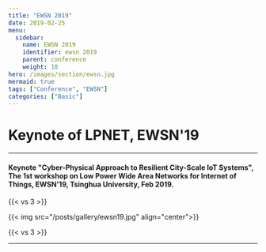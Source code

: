 ```yaml
---
title: "EWSN 2019"
date: 2019-02-25
menu:
  sidebar:
    name: EWSN 2019
    identifier: ewsn 2019
    parent: conference
    weight: 10
hero: /images/section/ewsn.jpg
mermaid: true
tags: ["Conference", "EWSN"]
categories: ["Basic"]
---
```

# Keynote of LPNET, EWSN'19

---

#### Keynote "Cyber-Physical Approach to Resilient City-Scale IoT Systems", The 1st workshop on Low Power Wide Area Networks for Internet of Things, EWSN'19, Tsinghua University, Feb 2019.

{{< vs 3 >}}

{{< img src="/posts/gallery/ewsn19.jpg" align="center">}}

{{< vs 3 >}}

---
